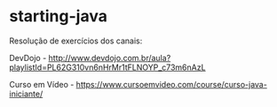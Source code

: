 # starting-java

Resolução de exercícios dos canais:

DevDojo - http://www.devdojo.com.br/aula?playlistId=PL62G310vn6nHrMr1tFLNOYP_c73m6nAzL

Curso em Vídeo - https://www.cursoemvideo.com/course/curso-java-iniciante/
